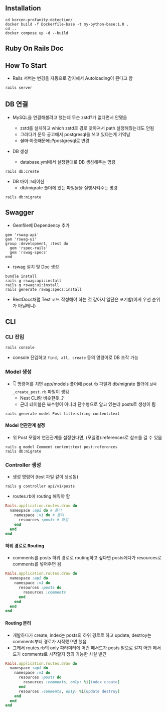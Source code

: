 ## Installation

```console filename="" copy showLineNumbers
cd korcen-profanity-detection/
docker build -f Dockerfile-base -t my-python-base:1.0 .
cd ..
docker compose up -d --build
```

## Ruby On Rails Doc

## How To Start

- Rails 서버는 변경을 자동으로 감지해서 Autoloading이 된다고 함

```console
rails server
```

## DB 연결

- MySQL을 연결해볼려고 했는데 무슨 zstd?가 없다면서 안됐음 
  - zstd를 설치하고 which zstd로 경로 찾아져서 path 설정해줬는데도 안됨
  - 그러다가 문득 공고에서 postgresql을 쓰고 있다는게 기억남
  - ~~설마 이것때문에..?~~postgresql로 변경

- DB 생성
  - database.yml에서 설정한대로 DB 생성해주는 명령

```console
rails db:create
```

- DB 마이그레이션
  - db/migrate 폴더에 있는 파일들을 실행시켜주는 명령

```console
rails db:migrate
```

## Swagger

- Gemfile에 Dependency 추가

```Gemfile
gem 'rswag-api'
gem 'rswag-ui'
group :development, :test do
  gem 'rspec-rails'
  gem 'rswag-specs'
end
```

- rswag 설치 및 Doc 생성

```console
bundle install
rails g rswag:api:install
rails g rswag:ui:install
rails generate rswag:specs:install
```

- RestDocs처럼 Test 코드 작성해야 하는 것 같아서 일단은 포기함(이게 우선 순위가 아닐테니)

## CLI

### CLI 진입 

```console
rails console
```

- console 진입하고 `find, all, create` 등의 명령어로 DB 조작 가능

### Model 생성

- 👇 명령어를 치면 app/models 폴더에 post.rb 파일과 db/migrate 폴더에 `날짜_create_post.rb` 파일이 생김
  - Nest CLI랑 비슷한듯..?
  - 근데 테이블은 복수형이 아니라 단수형으로 알고 있는데 posts로 생성이 됨

```console 
rails generate model Post title:string content:text
```

#### Model 연관관계 설정

- 위 Post 모델에 연관관계를 설정한다면, (모델명):references로 참조를 걸 수 있음

```console filename="" copy showLineNumbers
rails g model Comment content:text post:references
rails db:migrate
```

### Controller 생성

- 생성 명령어 (test 파일 같이 생성됨)

```console filename="" copy showLineNumbers
rails g controller api/v1/posts
```

- routes.rb에 routing 해줘야 함

```ruby filename="" showLineNumbers copy
Rails.application.routes.draw do
  namespace :api do # 폴더 
    namespace :v1 do # 폴더 
      resources :posts # 파일
    end
  end
end
```

#### 하위 경로로 Routing

- comments를 posts 하위 경로로 routing하고 싶다면 posts에다가 resources로 comments를 넣어주면 됨

```ruby filename="" copy showLineNumbers
Rails.application.routes.draw do
  namespace :api do
    namespace :v1 do
      resources :posts do
        resources :comments
      end
    end
  end
end
```

#### Routing 분리 

- 개발하다가 create, index는 posts의 하위 경로로 하고 update, destroy는 comments부터 경로가 시작했으면 했음
- 그래서 routes.rb의 only 파라미터에 어떤 메서드가 posts 밑으로 갈지 어떤 메서드가 comments로 시작할지 정의 가능한 사실 발견

```ruby filename="" copy showLineNumbers
Rails.application.routes.draw do
  namespace :api do
    namespace :v1 do
      resources :posts do
        resources :comments, only: %i[index create]
      end
      resources :comments, only: %i[update destroy]
    end
  end
end
```


